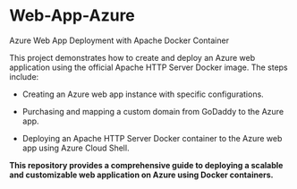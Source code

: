 # <h1>Web-App-Azure</h1>
Azure Web App Deployment with Apache Docker Container

This project demonstrates how to create and deploy an Azure web application using the official Apache HTTP Server Docker image. The steps include:
<br/>
- Creating an Azure web app instance with specific configurations.

- Purchasing and mapping a custom domain from GoDaddy to the Azure app.

- Deploying an Apache HTTP Server Docker container to the Azure web app using Azure Cloud Shell.


<b>This repository provides a comprehensive guide to deploying a scalable and customizable web application on Azure using Docker containers.</b>
